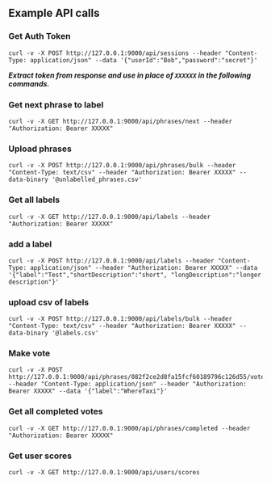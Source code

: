 ## Example API calls

### Get Auth Token
```
curl -v -X POST http://127.0.0.1:9000/api/sessions --header "Content-Type: application/json" --data '{"userId":"Bob","password":"secret"}'
```

***Extract token from response and use in place of ```XXXXXX``` in the following commands.***

### Get next phrase to label
```
curl -v -X GET http://127.0.0.1:9000/api/phrases/next --header "Authorization: Bearer XXXXX"
```

### Upload phrases
```
curl -v -X POST http://127.0.0.1:9000/api/phrases/bulk --header "Content-Type: text/csv" --header "Authorization: Bearer XXXXX" --data-binary '@unlabelled_phrases.csv'
```

### Get all labels
```
curl -v -X GET http://127.0.0.1:9000/api/labels --header "Authorization: Bearer XXXXX"
```

### add a label
```
curl -v -X POST http://127.0.0.1:9000/api/labels --header "Content-Type: application/json" --header "Authorization: Bearer XXXXX" --data '{"label":"Test","shortDescription":"short", "longDescription":"longer description"}'
```

### upload csv of labels
```
curl -v -X POST http://127.0.0.1:9000/api/labels/bulk --header "Content-Type: text/csv" --header "Authorization: Bearer XXXXX" --data-binary '@labels.csv'
```

### Make vote
```
curl -v -X POST http://127.0.0.1:9000/api/phrases/082f2ce2d8fa15fcf60189796c126d55/votes --header "Content-Type: application/json" --header "Authorization: Bearer XXXXX" --data '{"label":"WhereTaxi"}'
```

### Get all completed votes
```
curl -v -X GET http://127.0.0.1:9000/api/phrases/completed --header "Authorization: Bearer XXXXX"
```

### Get user scores
```
curl -v -X GET http://127.0.0.1:9000/api/users/scores
```